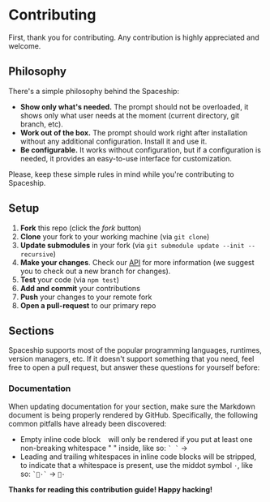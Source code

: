 # Contributing

First, thank you for contributing. Any contribution is highly appreciated and welcome.

## Philosophy

There's a simple philosophy behind the Spaceship:

* **Show only what's needed.** The prompt should not be overloaded, it shows only what user needs at the moment (current directory, git branch, etc).
* **Work out of the box.** The prompt should work right after installation without any additional configuration. Install it and use it.
* **Be configurable.** It works without configuration, but if a configuration is needed, it provides an easy-to-use interface for customization.

Please, keep these simple rules in mind while you're contributing to Spaceship.

## Setup

1. **Fork** this repo (click the _fork_ button)
2. **Clone** your fork to your working machine (via `git clone`)
3. **Update submodules** in your fork (via `git submodule update --init --recursive`)
4. **Make your changes**. Check our [API](./docs/API.md) for more information (we suggest you to check out a new branch for changes).
5. **Test** your code (via `npm test`)
6. **Add and commit** your contributions
7. **Push** your changes to your remote fork
8. **Open a pull-request** to our primary repo

## Sections

Spaceship supports most of the popular programming languages, runtimes, version managers, etc. If it doesn't support something that you need, feel free to open a pull request, but answer these questions for yourself before:

<!-- TODO: Add link to rules -->

### Documentation

<!-- TODO: Update contributing guide for docs. Reference mkdocs-material -->

When updating documentation for your section, make sure the Markdown document is being properly rendered by GitHub. Specifically, the following common pitfalls have already been discovered:

* Empty inline code block ` ` will only be rendered if you put at least one non-breaking whitespace "&nbsp;" inside, like so: `` ` ` `` → ` `
* Leading and trailing whitespaces in inline code blocks will be stripped, to indicate that a whitespace is present, use the middot symbol `·`, like so: `` `🚀·` `` → `🚀·`

**Thanks for reading this contribution guide! Happy hacking!**
